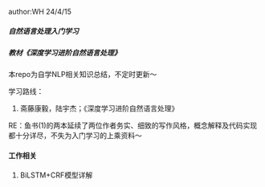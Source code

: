 author:WH 24/4/15

##### 自然语言处理入门学习

##### 教材《深度学习进阶自然语言处理》

本repo为自学NLP相关知识总结，不定时更新～

学习路线：
1. 斋藤康毅，陆宇杰；《深度学习进阶自然语言处理》


RE：鱼书(1)的两本延续了两位作者务实、细致的写作风格，概念解释及代码实现都十分详尽，不失为入门学习的上乘资料～



#### 工作相关

1. BiLSTM+CRF模型详解

